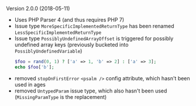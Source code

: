 Version 2.0.0 (2018-05-11)

- Uses PHP Parser 4 (and thus requires PHP 7)
- Issue type `MoreSpecificImplementedReturnType` has been renamed `LessSpecificImplementedReturnType`
- Issue type `PossiblyUndefinedArrayOffset` is triggered for possibly undefined array keys (previously bucketed into `PossiblyUndefinedVariable`)
    ```php
    $foo = rand(0, 1) ? ['a' => 1, 'b' => 2] : ['a' => 3];
    echo $foo['b'];
    ```
- removed `stopOnFirstError` `<psalm />` config attribute, which hasn't been used in ages
- removed `UntypedParam` issue type, which also hasn't been used (`MissingParamType` is the replacement)

